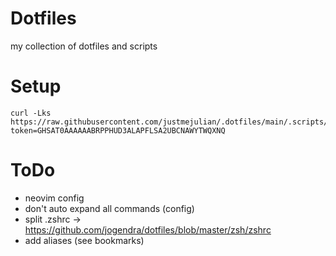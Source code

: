 # Dotfiles
my collection of dotfiles and scripts

# Setup
```
curl -Lks https://raw.githubusercontent.com/justmejulian/.dotfiles/main/.scripts/install.sh?token=GHSAT0AAAAAABRPPHUD3ALAPFLSA2UBCNAWYTWQXNQ
```

# ToDo
- neovim config
- don't auto expand all commands (config)
- split .zshrc -> https://github.com/jogendra/dotfiles/blob/master/zsh/zshrc
- add aliases (see bookmarks)
